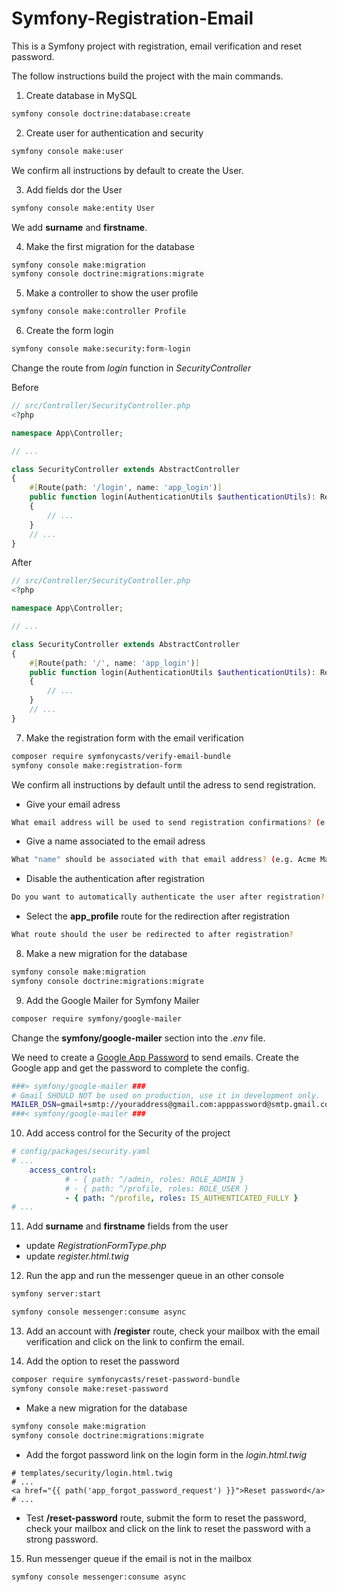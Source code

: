 ﻿# Symfony-Registration-Email

This is a Symfony project with registration, email verification and reset password.

The follow instructions build the project with the main commands.

1. Create database in MySQL
```bash
symfony console doctrine:database:create
```

2. Create user for authentication and security
```bash
symfony console make:user
```

We confirm all instructions by default to create the User.

3. Add fields dor the User
```bash
symfony console make:entity User
```

We add **surname** and **firstname**.

4. Make the first migration for the database 
```bash
symfony console make:migration
symfony console doctrine:migrations:migrate
```

5. Make a controller to show the user profile
```bash
symfony console make:controller Profile
```

6. Create the form login
```bash
symfony console make:security:form-login
```

Change the route from *login* function in *SecurityController*

Before
```php
// src/Controller/SecurityController.php
<?php

namespace App\Controller;

// ...

class SecurityController extends AbstractController
{
    #[Route(path: '/login', name: 'app_login')]
    public function login(AuthenticationUtils $authenticationUtils): Response
    {
        // ...
    }
    // ...
}
```

After
```php
// src/Controller/SecurityController.php
<?php

namespace App\Controller;

// ...

class SecurityController extends AbstractController
{
    #[Route(path: '/', name: 'app_login')]
    public function login(AuthenticationUtils $authenticationUtils): Response
    {
        // ...
    }
    // ...
}
```

7. Make the registration form with the email verification
```bash
composer require symfonycasts/verify-email-bundle
symfony console make:registration-form
```

We confirm all instructions by default until the adress to send registration.

- Give your email adress
```bash
What email address will be used to send registration confirmations? (e.g. mailer@your-domain.com):
```

- Give a name associated to the email adress
```bash
What "name" should be associated with that email address? (e.g. Acme Mail Bot):
```

- Disable the authentication after registration
```bash
Do you want to automatically authenticate the user after registration? (yes/no) [yes]: > no
```

- Select the **app_profile** route for the redirection after registration
```bash
What route should the user be redirected to after registration?
```

8. Make a new migration for the database 
```bash
symfony console make:migration
symfony console doctrine:migrations:migrate
```

9. Add the Google Mailer for Symfony Mailer
```bash
composer require symfony/google-mailer
```

Change the **symfony/google-mailer** section into the *.env* file.

We need to create a [Google App Password](https://myaccount.google.com/apppasswords?continue=https://myaccount.google.com/security) to send emails. Create the Google app and get the password to complete the config.

```bash
###> symfony/google-mailer ###
# Gmail SHOULD NOT be used on production, use it in development only.
MAILER_DSN=gmail+smtp://youraddress@gmail.com:apppassword@smtp.gmail.com:587
###< symfony/google-mailer ###
```

10. Add access control for the Security of the project
```yaml
# config/packages/security.yaml
# ...
    access_control:
            # - { path: ^/admin, roles: ROLE_ADMIN }
            # - { path: ^/profile, roles: ROLE_USER }
            - { path: ^/profile, roles: IS_AUTHENTICATED_FULLY }
# ...
```

11. Add **surname** and **firstname** fields from the user
- update *RegistrationFormType.php*
- update *register.html.twig*

12. Run the app and run the messenger queue in an other console
```bash
symfony server:start
```
```bash
symfony console messenger:consume async
```

13. Add an account with **/register** route, check your mailbox with the email verification and click on the link to confirm the email.

14. Add the option to reset the password
```bash
composer require symfonycasts/reset-password-bundle
symfony console make:reset-password
```

- Make a new migration for the database 
```bash
symfony console make:migration
symfony console doctrine:migrations:migrate
```

- Add the forgot password link on the login form in the *login.html.twig*
```twig
# templates/security/login.html.twig
# ...
<a href="{{ path('app_forgot_password_request') }}">Reset password</a>
# ...
```

- Test **/reset-password** route, submit the form to reset the password, check your mailbox and click on the link to reset the password with a strong password.

15. Run messenger queue if the email is not in the mailbox
```bash
symfony console messenger:consume async
```
